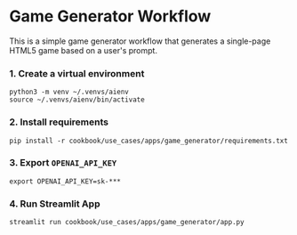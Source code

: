 # Game Generator Workflow

This is a simple game generator workflow that generates a single-page HTML5 game based on a user's prompt.

### 1. Create a virtual environment

```shell
python3 -m venv ~/.venvs/aienv
source ~/.venvs/aienv/bin/activate
```

### 2. Install requirements

```shell
pip install -r cookbook/use_cases/apps/game_generator/requirements.txt
```

### 3. Export `OPENAI_API_KEY` 

```shell
export OPENAI_API_KEY=sk-***
```

### 4. Run Streamlit App

```shell
streamlit run cookbook/use_cases/apps/game_generator/app.py
```
